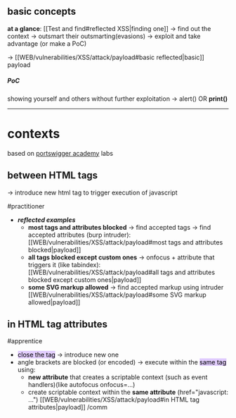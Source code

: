 ## basic concepts
**at a glance**: [[Test and find#reflected XSS|finding one]] -> find out the context -> outsmart their outsmarting(evasions) -> exploit and take advantage (or make a PoC)

-> [[WEB/vulnerabilities/XSS/attack/payload#basic reflected|basic]] payload
##### PoC
showing yourself and others without further exploitation  -> alert() OR **print()**

---
# contexts 
based on [portswigger academy](https://portswigger.net/web-security/cross-site-scripting/contexts) labs 
## between HTML tags
-> introduce new html tag to trigger execution of javascript

#practitioner 
- ***reflected examples***
  - **most tags and attributes blocked** -> find accepted tags -> find accepted attributes (burp intruder): [[WEB/vulnerabilities/XSS/attack/payload#most tags and attributes blocked|payload]]
  - **all tags blocked except custom ones** -> onfocus + attribute that triggers it (like tabindex): [[WEB/vulnerabilities/XSS/attack/payload#all tags and attributes blocked except custom ones|payload]]
  - **some SVG markup allowed** -> find accepted markup using intruder [[WEB/vulnerabilities/XSS/attack/payload#some SVG markup allowed|payload]]

## in HTML tag attributes

#apprentice 
- <mark style="background: #D2B3FFA6;">close the tag</mark> -> introduce new one 
- angle brackets are blocked (or encoded) -> execute within the <mark style="background: #D2B3FFA6;">same tag</mark> using:
  - **new attribute** that creates a scriptable context (such as event handlers)(like autofocus onfocus=...) 
  - create scriptable context within the **same attribute** (href="javascript: ...")
[[WEB/vulnerabilities/XSS/attack/payload#in HTML tag attributes|payload]]
/comm